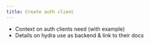 ```yaml
---
title: Create auth client
---
```


- Context on auth clients need (with example)
- Details on hydra use as backend & link to their docs